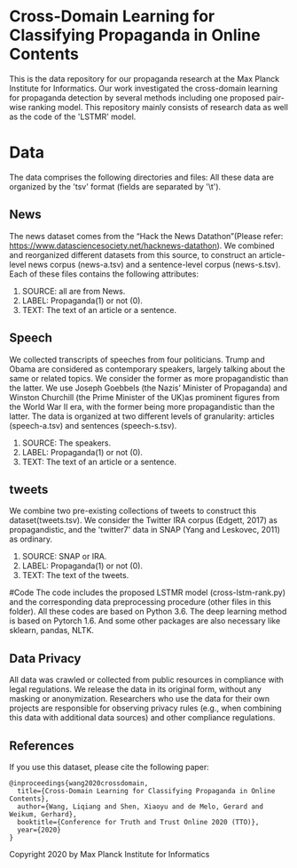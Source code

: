 # Cross-Domain Learning for Classifying Propaganda in Online Contents

This is the data repository for our propaganda research at the Max Planck Institute for Informatics. 
Our work investigated the cross-domain learning for propaganda detection by several methods including one proposed pair-wise ranking model.
This repository mainly consists of research data as well as the code of the 'LSTMR' model.

# Data
The data comprises the following directories and files:
All these data are organized by the 'tsv' format (fields are separated by '\t').

## News
The news dataset comes from the “Hack the News Datathon”(Please refer: https://www.datasciencesociety.net/hacknews-datathon). 
We combined and reorganized different datasets from this source, to construct an article-level news corpus (news-a.tsv) and a sentence-level corpus (news-s.tsv). 
Each of these files contains the following attributes:
1. SOURCE: all are from News.
2. LABEL: Propaganda(1) or not (0).
3. TEXT: The text of an article or a sentence.

## Speech
We collected transcripts of speeches from four politicians. 
Trump and Obama are considered as contemporary speakers, largely talking about the same or related topics. 
We consider the former as more propagandistic than the latter. 
We use Joseph Goebbels (the Nazis’ Minister of Propaganda) and Winston Churchill (the Prime Minister of the UK)as prominent figures from the World War II era, with the former being more propagandistic than the latter. 
The data is organized at two different levels of granularity: articles (speech-a.tsv) and sentences (speech-s.tsv).
1. SOURCE: The speakers.
2. LABEL: Propaganda(1) or not (0).
3. TEXT: The text of an article or a sentence.

## tweets
We combine two pre-existing collections of tweets to construct this dataset(tweets.tsv). 
We consider the Twitter IRA corpus (Edgett, 2017) as propagandistic, and the 'twitter7' data in SNAP (Yang and Leskovec, 2011) as ordinary.
1. SOURCE: SNAP or IRA.
2. LABEL: Propaganda(1) or not (0).
3. TEXT: The text of the tweets.

#Code
The code includes the proposed LSTMR model (cross-lstm-rank.py) and the corresponding data preprocessing procedure (other files in this folder).
All these codes are based on Python 3.6.
The deep learning method is based on Pytorch 1.6.
And some other packages are also necessary like sklearn, pandas, NLTK.


## Data Privacy
All data was crawled or collected from public resources in compliance with legal regulations. 
We release the data in its original form, without any masking or anonymization. 
Researchers who use the data for their own projects are responsible for observing privacy rules (e.g., when combining this data with additional data sources) and other compliance regulations.

## References
If you use this dataset, please cite the following paper:
~~~~
@inproceedings{wang2020crossdomain,
  title={Cross-Domain Learning for Classifying Propaganda in Online Contents},
  author={Wang, Liqiang and Shen, Xiaoyu and de Melo, Gerard and Weikum, Gerhard},
  booktitle={Conference for Truth and Trust Online 2020 (TTO)},
  year={2020}
}
~~~~

Copyright 2020 by Max Planck Institute for Informatics 
